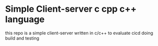 # Simple Client-server c cpp c++ language 
this repo is a simple client-server written in c/c++ to evaluate cicd doing build and testing
